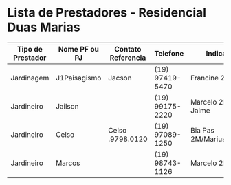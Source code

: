 # Lista de Prestadores - Residencial Duas Marias
| Tipo de Prestador | Nome PF ou PJ | Contato Referencia | Telefone        | Indicação                 | Observ.    |
| ----------------- | ------------- | ------------------ | --------------- | ------------------------- | ---------- |
| Jardinagem        | J1Paisagismo  | Jacson             | (19) 97419-5470 | Francine 2M               | satisfeita |
| Jardineiro        | Jailson       |                    | (19) 99175-2220 | Marcelo 2M / Jaime        | competente |
| Jardineiro        | Celso         | Celso .9798.0120   | (19) 97089-1250 | Bia Pas 2M/Mariusa/Marcia | Confiável  |
| Jardineiro        | Marcos        |                    | (19) 98743-1126 | Marcelo 2M                |            |